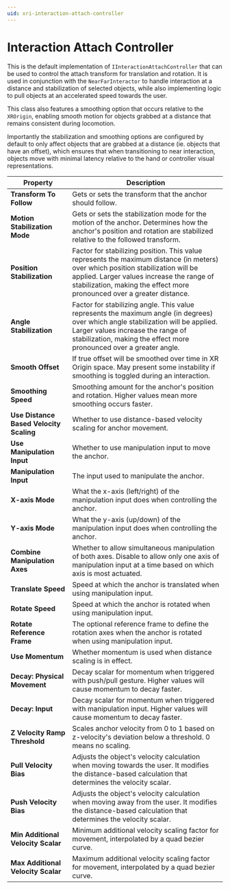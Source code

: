 ```yaml
---
uid: xri-interaction-attach-controller
---
```

# Interaction Attach Controller

This is the default implementation of `IInteractionAttachController` that can be used to control the attach transform for translation and rotation.
It is used in conjunction with the `NearFarInteractor` to handle interaction at a distance and stabilization of selected objects, while also implementing logic to pull objects at an accelerated speed towards the user.

This class also features a smoothing option that occurs relative to the `XROrigin`, enabling smooth motion for objects grabbed at a distance that remains consistent during locomotion.

Importantly the stabilization and smoothing options are configured by default to only affect objects that are grabbed at a distance (ie. objects that have an offset), which ensures that when transitioning to near interaction, objects move with minimal latency relative to the hand or controller visual representations.


| **Property**                    | **Description** |
|----------------------------------------|-----------------|
| **Transform To Follow**                | Gets or sets the transform that the anchor should follow. |
| **Motion Stabilization Mode**          | Gets or sets the stabilization mode for the motion of the anchor. Determines how the anchor's position and rotation are stabilized relative to the followed transform. |
| **Position Stabilization**             | Factor for stabilizing position. This value represents the maximum distance (in meters) over which position stabilization will be applied. Larger values increase the range of stabilization, making the effect more pronounced over a greater distance. |
| **Angle Stabilization**                | Factor for stabilizing angle. This value represents the maximum angle (in degrees) over which angle stabilization will be applied. Larger values increase the range of stabilization, making the effect more pronounced over a greater angle. |
| **Smooth Offset**                      | If true offset will be smoothed over time in XR Origin space. May present some instability if smoothing is toggled during an interaction. |
| **Smoothing Speed**                    | Smoothing amount for the anchor's position and rotation. Higher values mean more smoothing occurs faster. |
| **Use Distance Based Velocity Scaling**| Whether to use distance-based velocity scaling for anchor movement. |
| **Use Manipulation Input**             | Whether to use manipulation input to move the anchor. |
| **Manipulation Input**                 | The input used to manipulate the anchor. |
| **X-axis Mode**                        | What the x-axis (left/right) of the manipulation input does when controlling the anchor. |
| **Y-axis Mode**                        | What the y-axis (up/down) of the manipulation input does when controlling the anchor. |
| **Combine Manipulation Axes**          | Whether to allow simultaneous manipulation of both axes. Disable to allow only one axis of manipulation input at a time based on which axis is most actuated. |
| **Translate Speed**                    | Speed at which the anchor is translated when using manipulation input. |
| **Rotate Speed**                       | Speed at which the anchor is rotated when using manipulation input. |
| **Rotate Reference Frame**             | The optional reference frame to define the rotation axes when the anchor is rotated when using manipulation input. |
| **Use Momentum**                       | Whether momentum is used when distance scaling is in effect. |
| **Decay: Physical Movement**           | Decay scalar for momentum when triggered with push/pull gesture. Higher values will cause momentum to decay faster. |
| **Decay: Input**                       | Decay scalar for momentum when triggered with manipulation input. Higher values will cause momentum to decay faster. |
| **Z Velocity Ramp Threshold**          | Scales anchor velocity from 0 to 1 based on z-velocity's deviation below a threshold. 0 means no scaling. |
| **Pull Velocity Bias**                 | Adjusts the object's velocity calculation when moving towards the user. It modifies the distance-based calculation that determines the velocity scalar. |
| **Push Velocity Bias**                 | Adjusts the object's velocity calculation when moving away from the user. It modifies the distance-based calculation that determines the velocity scalar. |
| **Min Additional Velocity Scalar**     | Minimum additional velocity scaling factor for movement, interpolated by a quad bezier curve. |
| **Max Additional Velocity Scalar**     | Maximum additional velocity scaling factor for movement, interpolated by a quad bezier curve. |
